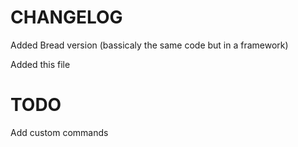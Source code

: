 # CHANGELOG
Added Bread version (bassicaly the same code but in a framework)

Added this file

# TODO
Add custom commands
